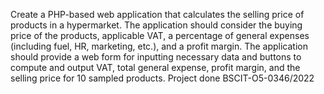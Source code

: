 Create a PHP-based web application that calculates the selling price of products in a hypermarket.
The application should consider the buying price of the products, applicable VAT, a percentage of general expenses (including fuel, HR, marketing, etc.), and a profit margin. 
The application should provide a web form for inputting necessary data and buttons to compute and output VAT, total general expense, profit margin, and the selling price for 10 sampled products.
Project done
BSCIT-O5-0346/2022
